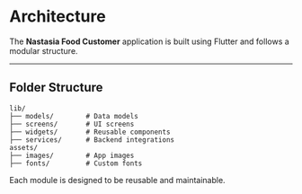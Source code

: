 # Architecture

The **Nastasia Food Customer** application is built using Flutter and follows a modular structure.

---

## Folder Structure

```plaintext
lib/
├── models/        # Data models
├── screens/       # UI screens
├── widgets/       # Reusable components
├── services/      # Backend integrations
assets/
├── images/        # App images
├── fonts/         # Custom fonts
```

Each module is designed to be reusable and maintainable.
